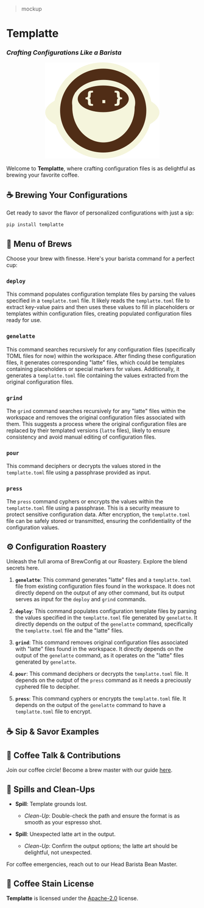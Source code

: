 > mockup
# **Templatte** 
### *Crafting Configurations Like a Barista* 

<p align="center"><img src="static/templatte.png" alt="image" width="300" height="auto">

Welcome to **Templatte**, where crafting configuration files is as delightful as brewing your favorite coffee.

## ☕️ Brewing Your Configurations

Get ready to savor the flavor of personalized configurations with just a sip:

```bash
pip install templatte
```

## 📜 Menu of Brews
Choose your brew with finesse. Here's your barista command for a perfect cup:

### `deploy`
This command populates configuration template files by parsing the values specified in a `templatte.toml` file. It likely reads the `templatte.toml` file to extract key-value pairs and then uses these values to fill in placeholders or templates within configuration files, creating populated configuration files ready for use.

### `genelatte`
This command searches recursively for any configuration files (specifically TOML files for now) within the workspace. After finding these configuration files, it generates corresponding "latte" files, which could be templates containing placeholders or special markers for values. Additionally, it generates a `templatte.toml` file containing the values extracted from the original configuration files.

### `grind`
The `grind` command searches recursively for any "latte" files within the workspace and removes the original configuration files associated with them. This suggests a process where the original configuration files are replaced by their templated versions (`latte` files), likely to ensure consistency and avoid manual editing of configuration files.

### `pour`
This command deciphers or decrypts the values stored in the `templatte.toml` file using a passphrase provided as input.

### `press`
The `press` command cyphers or encrypts the values within the `templatte.toml` file using a passphrase. This is a security measure to protect sensitive configuration data. After encryption, the `templatte.toml` file can be safely stored or transmitted, ensuring the confidentiality of the configuration values.

## ⚙️ Configuration Roastery
Unleash the full aroma of BrewConfig at our Roastery. Explore the blend secrets here.

1. **`genelatte`**: This command generates "latte" files and a `templatte.toml` file from existing configuration files found in the workspace. It does not directly depend on the output of any other command, but its output serves as input for the `deploy` and `grind` commands.

2. **`deploy`**: This command populates configuration template files by parsing the values specified in the `templatte.toml` file generated by `genelatte`. It directly depends on the output of the `genelatte` command, specifically the `templatte.toml` file and the "latte" files.

3. **`grind`**: This command removes original configuration files associated with "latte" files found in the workspace. It directly depends on the output of the `genelatte` command, as it operates on the "latte" files generated by `genelatte`.

4. **`pour`**: This command deciphers or decrypts the `templatte.toml` file. It depends on the output of the `press` command as it needs a preciously cyphered file to decipher.

5. **`press`**: This command cyphers or encrypts the `templatte.toml` file. It depends on the output of the `genelatte` command to have a `templatte.toml` file to encrypt.

## ☕️ Sip & Savor Examples


## 🤝 Coffee Talk & Contributions
Join our coffee circle! Become a brew master with our guide [here](.).

## 🚨 Spills and Clean-Ups
- **Spill**: Template grounds lost.
  - *Clean-Up*: Double-check the path and ensure the format is as smooth as your espresso shot.

- **Spill**: Unexpected latte art in the output.
  - *Clean-Up*: Confirm the output options; the latte art should be delightful, not unexpected.
    
For coffee emergencies, reach out to our Head Barista Bean Master.

## 📃 Coffee Stain License
**Templatte** is licensed under the [Apache-2.0](https://spdx.org/licenses/Apache-2.0.html) license.
